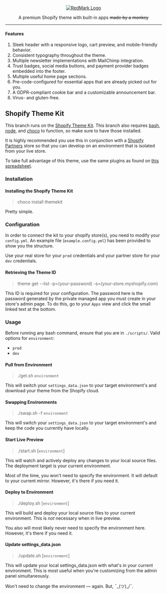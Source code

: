 <div align="center">
    <a href="https://redmarkdeals.com" target="_blank"><img class="redmark__logo" src="https://cdn.redmarkdeals.com/redmark_logo-full.png" alt="RedMark Logo"/></a>
    <p>A premium Shopify theme with built-in apps <s>made by a monkey</s></p>
</div>

___

#### Features

1. Sleek header with a responsive logo, cart preview, and mobile-friendly behavior.
2. Consistent typography throughout the theme.
3. Multiple newsletter implementations with MailChimp integration.
4. Trust badges, social media buttons, and payment provider badges embedded into the footer.
5. Multiple useful home page sections.
6. Pre-code-configured for essential apps that are already picked out for you. 
7. A GDPR-compliant cookie bar and a customizable announcement bar.
8. Virus- and gluten-free.

## Shopify Theme Kit

This branch runs on the [Shopify Theme Kit](https://shopify.github.io/themekit/).
This branch also requires [bash](https://git-scm.com/downloads), [node](https://nodejs.org/en/download/), and [choco](https://chocolatey.org/install) to function, so make sure to have those installed.

It is highly recommended you use this in conjunction with a [Shopify Partners](https://www.shopify.com/partners) store so that you can develop on an environment that is isolated from your live store.

To take full advantage of this theme, use the same plugins as found on [this spreadsheet](https://docs.google.com/spreadsheets/d/1uH1LK3mLPdQDSeOetnEQVv41eN-27GgdUSVzP5lXges/edit?usp=sharing).

### Installation
#### Installing the Shopify Theme Kit
> choco install themekit

Pretty simple.

### Configuration
In order to connect the kit to your shopify store(s), you need to modify your `config.yml`. An example file (`example.config.yml`) has been provided to show you the structure.

Use your real store for your `prod` credentials and your partner store for your `dev` credentials.

#### Retrieving the Theme ID
> theme get --list -p=(your-password) -s=(your-store.myshopify.com)

This ID is required for your configuration. The password here is the password generated by the private managed app you must create in your store's admin page. To do this, go to your `Apps` view and click the small linked text at the bottom.

### Usage

Before running any bash command, ensure that you are in `./scripts/`.
Valid options for `environment`:
- `prod`
- `dev`

#### Pull from Environment
> ./get.sh `environment`

This will switch your `settings_data.json` to your target environment's and download your theme from the Shopify cloud.

#### Swapping Environments
> ./swap.sh -f `environment`

This will switch your `settings_data.json` to your target environment's and keep the code you currently have locally.

#### Start Live Preview
> ./start.sh [`environment`]

This will watch and actively deploy any changes to your local source files. The deployment target is your current environment.

Most of the time, you won't need to specify the environment. It will default to your current mirror. However, it's there if you need it.

#### Deploy to Environment
> ./deploy.sh [`environment`]

This will build and deploy your local source files to your current environment. This is *not* necessary when in live preview.

You also will most likely never need to specify the environment here. However, it's there if you need it.

#### Update settings_data.json
> ./update.sh [`environment`]

This will update your local settings_data.json with what's in your current environment. This is most useful when you're customizing from the admin panel simultaneously.

Won't need to change the environment — again. But, ¯\_(ツ)_/¯.